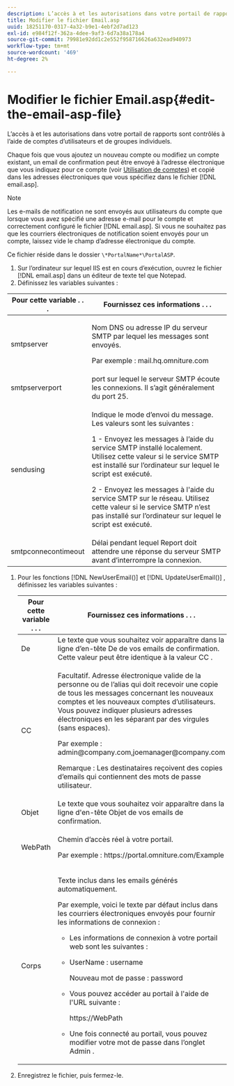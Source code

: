```yaml
---
description: L’accès à et les autorisations dans votre portail de rapports sont contrôlés à l’aide de comptes d’utilisateurs et de groupes individuels.
title: Modifier le fichier Email.asp
uuid: 18251170-0317-4a32-b9e1-4ebf2d7ad123
exl-id: e984f12f-362a-4dee-9af3-6d7a38a178a4
source-git-commit: 79981e92dd1c2e552f958716626a632ead940973
workflow-type: tm+mt
source-wordcount: '469'
ht-degree: 2%

---
```


# Modifier le fichier Email.asp{#edit-the-email-asp-file}

L’accès à et les autorisations dans votre portail de rapports sont contrôlés à l’aide de comptes d’utilisateurs et de groupes individuels.

Chaque fois que vous ajoutez un nouveau compte ou modifiez un compte existant, un email de confirmation peut être envoyé à l’adresse électronique que vous indiquez pour ce compte (voir [Utilisation de comptes](../../../home/c-rpt-oview/c-admin-rpt/c-work-accts/c-work-accts.md#concept-c933a1940bda4a3489d61d8af315e45d)) et copié dans les adresses électroniques que vous spécifiez dans le fichier [!DNL email.asp].

>[!NOTE]
>
>Les e-mails de notification ne sont envoyés aux utilisateurs du compte que lorsque vous avez spécifié une adresse e-mail pour le compte et correctement configuré le fichier [!DNL email.asp]. Si vous ne souhaitez pas que les courriers électroniques de notification soient envoyés pour un compte, laissez vide le champ d’adresse électronique du compte.

Ce fichier réside dans le dossier `\*PortalName*\PortalASP`.

1. Sur l’ordinateur sur lequel IIS est en cours d’exécution, ouvrez le fichier [!DNL email.asp] dans un éditeur de texte tel que Notepad.
1. Définissez les variables suivantes :

<table id="table_44F52DA266364DF993C40678A28E0F0D">
 <thead>
  <tr>
   <th colname="col1" class="entry"> Pour cette variable . . . </th>
   <th colname="col2" class="entry"> Fournissez ces informations . . . </th>
  </tr>
 </thead>
 <tbody>
  <tr>
   <td colname="col1"> smtpserver </td>
   <td colname="col2"> <p>Nom DNS ou adresse IP du serveur SMTP par lequel les messages sont envoyés. </p> <p>Par exemple : <span class="filepath"> mail.hq.omniture.com</span></p> </td>
  </tr>
  <tr>
   <td colname="col1"> smtpserverport </td>
   <td colname="col2"> port sur lequel le serveur SMTP écoute les connexions. Il s’agit généralement du port 25. </td>
  </tr>
  <tr>
   <td colname="col1"> sendusing </td>
   <td colname="col2"> <p>Indique le mode d’envoi du message. Les valeurs sont les suivantes : </p> <p>1 - Envoyez les messages à l’aide du service SMTP installé localement. Utilisez cette valeur si le service SMTP est installé sur l’ordinateur sur lequel le script est exécuté. </p> <p>2 - Envoyez les messages à l'aide du service SMTP sur le réseau. Utilisez cette valeur si le service SMTP n’est pas installé sur l’ordinateur sur lequel le script est exécuté. </p> </td>
  </tr>
  <tr>
   <td colname="col1"> smtpconnecontimeout </td>
   <td colname="col2">Délai pendant lequel <span class="wintitle"> Report</span> doit attendre une réponse du serveur SMTP avant d’interrompre la connexion. </td>
  </tr>
 </tbody>
</table>

1. Pour les fonctions [!DNL NewUserEmail()] et [!DNL UpdateUserEmail()] , définissez les variables suivantes :

   <table id="table_91C5E36B84A94C4097EE5993592BE587">
   <thead>
   <tr>
      <th colname="col1" class="entry"> Pour cette variable . . . </th>
      <th colname="col2" class="entry"> Fournissez ces informations . . . </th>
   </tr>
   </thead>
   <tbody>
   <tr>
      <td colname="col1"> De </td>
      <td colname="col2">Le texte que vous souhaitez voir apparaître dans la ligne d’en-tête De de vos emails de confirmation. Cette valeur peut être identique à la valeur <span class="wintitle"> CC</span> . </td>
   </tr>
   <tr>
      <td colname="col1"> CC </td>
      <td colname="col2"> <p>Facultatif. Adresse électronique valide de la personne ou de l’alias qui doit recevoir une copie de tous les messages concernant les nouveaux comptes et les nouveaux comptes d’utilisateurs. Vous pouvez indiquer plusieurs adresses électroniques en les séparant par des virgules (sans espaces). </p> <p>Par exemple : <span class="filepath"> admin@company.com,joemanager@company.com</span></p> <p> <p>Remarque :  Les destinataires reçoivent des copies d’emails qui contiennent des mots de passe utilisateur. </p> </p> </td>
   </tr>
   <tr>
      <td colname="col1"> Objet </td>
      <td colname="col2"> Le texte que vous souhaitez voir apparaître dans la ligne d'en-tête Objet de vos emails de confirmation. </td>
   </tr>
   <tr>
      <td colname="col1"> WebPath </td>
      <td colname="col2"> <p>Chemin d’accès réel à votre portail. </p> <p>Par exemple : <span class="filepath"> https://portal.omniture.com/Example</span></p> </td>
   </tr>
   <tr>
      <td colname="col1"> Corps </td>
      <td colname="col2"> <p>Texte inclus dans les emails générés automatiquement. </p> <p>Par exemple, voici le texte par défaut inclus dans les courriers électroniques envoyés pour fournir les informations de connexion :
      <ul id="ul_7FF2E7399AB64D279EC5794AB02C9749">
      <li id="li_7CBCC5CFF9E04776BBC893278785AEE7">Les informations de connexion à votre portail web sont les suivantes : </li>
      <li id="li_5346F0AB3568444B88117C295D8E99C5"><p>UserName : username </p><p>Nouveau mot de passe : password </p></li>
      <li id="li_B0D1FAE818BA42CF8546796800A1AA08"><p>Vous pouvez accéder au portail à l'aide de l'URL suivante : </p><p><span class="filepath"> https://WebPath</span></p></li>
      <li id="li_7CD71EBDFA1D418F960040569CD511EB">Une fois connecté au portail, vous pouvez modifier votre mot de passe dans l’onglet <span class="wintitle"> Admin</span> . </li>
      </ul></p> </td>
   </tr>
   </tbody>
   </table>

1. Enregistrez le fichier, puis fermez-le.
